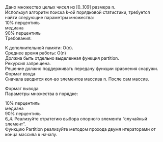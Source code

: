 Дано множество целых чисел из [0..109] размера n.  
Используя алгоритм поиска k-ой порядковой статистики, требуется найти следующие параметры множества:  
10% перцентиль  
медиана  
90% перцентиль  
Требования:  

К дополнительной памяти: O(n).  
Среднее время работы: O(n)  
Должна быть отдельно выделенная функция partition.  
Рекурсия запрещена.  
Решение должно поддерживать передачу функции сравнения снаружи.  
Формат ввода  
Сначала вводится кол-во элементов массива n. После сам массив.  

Формат вывода  
Параметры множества в порядке:  

10% перцентиль  
медиана  
90% перцентиль  
6_4. Реализуйте стратегию выбора опорного элемента “случайный элемент”.  
Функцию Partition реализуйте методом прохода двумя итераторами от конца массива к началу.
